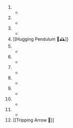 1. -
2. -
3. -
4. [[Hugging Pendulum 🤗🕰️]]
5. -
6. -
7. -
8. -
9. -
10. -
11. -
12. [[Tripping Arrow 🏹]]
